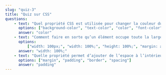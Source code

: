 ```yaml
---
slug: "quiz-3"
title: "Quiz sur CSS"
questions:
    - text: "Quel propriété CSS est utilisée pour changer la couleur du texte ?"
      options: ["background-color", "text-color", "color", "font-color"]
      answer: "color"
    - text: "Comment faire en sorte qu’un élément occupe toute la largeur de la page ?"
      options:
          ["width: 100px;", "width: 100%;", "height: 100%;", "margin: auto;"]
      answer: "width: 100%;"
    - text: "Quelle propriété permet d’ajouter de l’espace à l’intérieur d’un élément ?"
      options: ["margin", "padding", "border", "spacing"]
      answer: "padding"
---
```

